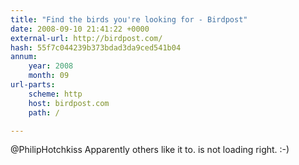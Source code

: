 ```yaml
---
title: "Find the birds you're looking for - Birdpost"
date: 2008-09-10 21:41:22 +0000
external-url: http://birdpost.com/
hash: 55f7c044239b373bdad3da9ced541b04
annum:
    year: 2008
    month: 09
url-parts:
    scheme: http
    host: birdpost.com
    path: /

---
```


@PhilipHotchkiss Apparently others like it to.  is not loading right. :-)
